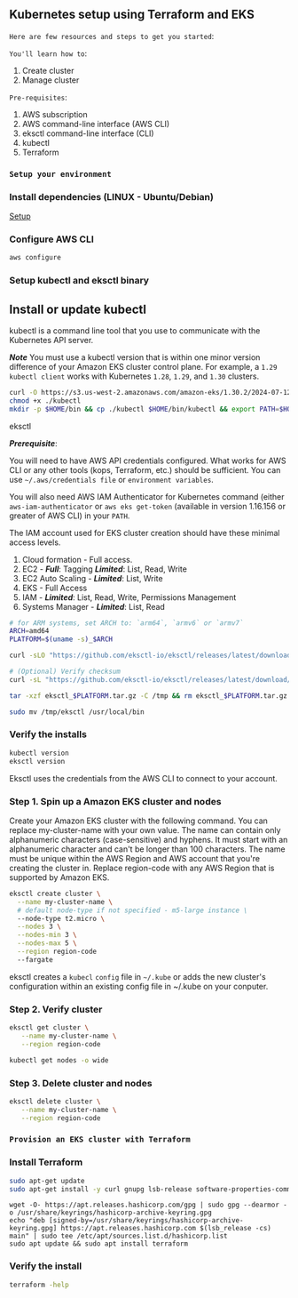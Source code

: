 ## Kubernetes setup using Terraform and EKS

`Here are few resources and steps to get you started`:

`You'll learn how to`:

1. Create cluster
2. Manage cluster

`Pre-requisites`:

1. AWS subscription
2. AWS command-line interface (AWS CLI)
3. eksctl command-line interface (CLI)
4. kubectl
4. Terraform

### `Setup your environment`

### Install dependencies (LINUX - Ubuntu/Debian)

[Setup](https://docs.aws.amazon.com/eks/latest/userguide/setting-up.html)

### Configure AWS CLI

```sh
aws configure
```

### Setup kubectl and eksctl binary

## Install or update kubectl

kubectl is a command line tool that you use to communicate with the Kubernetes API server.

***Note***
You must use a kubectl version that is within one minor version difference of your Amazon EKS cluster control plane. For example, a `1.29 kubectl client` works with Kubernetes `1.28`, `1.29`, and `1.30` clusters.

```sh
curl -O https://s3.us-west-2.amazonaws.com/amazon-eks/1.30.2/2024-07-12/bin/linux/arm64/kubectl
chmod +x ./kubectl
mkdir -p $HOME/bin && cp ./kubectl $HOME/bin/kubectl && export PATH=$HOME/bin:$PATH
```

eksctl

***Prerequisite***:

You will need to have AWS API credentials configured. What works for AWS CLI or any other tools (kops, Terraform, etc.) should be sufficient. You can use `~/.aws/credentials file` or `environment variables`.

You will also need AWS IAM Authenticator for Kubernetes command (either `aws-iam-authenticator` or `aws eks get-token` (available in version 1.16.156 or greater of AWS CLI) in your `PATH`.

The IAM account used for EKS cluster creation should have these minimal access levels.

1) Cloud formation - Full access.
2) EC2 - ***Full***: Tagging ***Limited***: List, Read, Write
3) EC2 Auto Scaling - ***Limited***: List, Write
4) EKS - Full Access
5) IAM - ***Limited***: List, Read, Write, Permissions Management
6) Systems Manager - ***Limited***: List, Read

```sh
# for ARM systems, set ARCH to: `arm64`, `armv6` or `armv7`
ARCH=amd64
PLATFORM=$(uname -s)_$ARCH

curl -sLO "https://github.com/eksctl-io/eksctl/releases/latest/download/eksctl_$PLATFORM.tar.gz"

# (Optional) Verify checksum
curl -sL "https://github.com/eksctl-io/eksctl/releases/latest/download/eksctl_checksums.txt" | grep $PLATFORM | sha256sum --check

tar -xzf eksctl_$PLATFORM.tar.gz -C /tmp && rm eksctl_$PLATFORM.tar.gz

sudo mv /tmp/eksctl /usr/local/bin
```

### Verify the installs

```sh
kubectl version
eksctl version
```

Eksctl uses the credentials from the AWS CLI to connect to your account.

### Step 1. Spin up a Amazon EKS cluster and nodes

Create your Amazon EKS cluster with the following command. You can replace my-cluster-name with your own value. The name can contain only alphanumeric characters (case-sensitive) and hyphens. It must start with an alphanumeric character and can't be longer than 100 characters. The name must be unique within the AWS Region and AWS account that you're creating the cluster in. Replace region-code with any AWS Region that is supported by Amazon EKS.

```sh
eksctl create cluster \
  --name my-cluster-name \
  # default node-type if not specified - m5-large instance \
  --node-type t2.micro \
  --nodes 3 \
  --nodes-min 3 \
  --nodes-max 5 \
  --region region-code
  --fargate
```

eksctl creates a `kubecl` `config` file in `~/.kube` or adds the new cluster's configuration within an existing config file in ~/.kube on your conputer.

### Step 2. Verify cluster

```sh
eksctl get cluster \
   --name my-cluster-name \
   --region region-code

kubectl get nodes -o wide
```

### Step 3. Delete cluster and nodes

```sh
eksctl delete cluster \
   --name my-cluster-name \
   --region region-code
```

### `Provision an EKS cluster with Terraform`

### Install Terraform

```sh
sudo apt-get update
sudo apt-get install -y curl gnupg lsb-release software-properties-common
```

```shell
wget -O- https://apt.releases.hashicorp.com/gpg | sudo gpg --dearmor -o /usr/share/keyrings/hashicorp-archive-keyring.gpg
echo "deb [signed-by=/usr/share/keyrings/hashicorp-archive-keyring.gpg] https://apt.releases.hashicorp.com $(lsb_release -cs) main" | sudo tee /etc/apt/sources.list.d/hashicorp.list
sudo apt update && sudo apt install terraform
```

### Verify the install

```sh
terraform -help
```